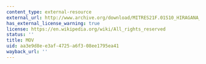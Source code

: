 ```yaml
---
content_type: external-resource
external_url: http://www.archive.org/download/MITRES21F.01S10_HIRAGANA_EXERCISES/5b1.mov
has_external_license_warning: true
license: https://en.wikipedia.org/wiki/All_rights_reserved
status: ''
title: MOV
uid: aa3e9d8e-e3af-4725-a6f3-08ee1795ea41
wayback_url: ''
---
```

